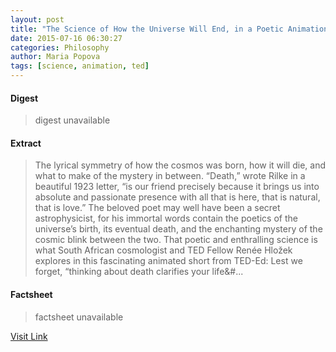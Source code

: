 ```yaml
---
layout: post
title: "The Science of How the Universe Will End, in a Poetic Animation"
date: 2015-07-16 06:30:27
categories: Philosophy
author: Maria Popova
tags: [science, animation, ted]
---
```



#### Digest
>digest unavailable

#### Extract
>The lyrical symmetry of how the cosmos was born, how it will die, and what to make of the mystery in between. “Death,&#8221; wrote Rilke in a beautiful 1923 letter, &#8220;is our friend precisely because it brings us into absolute and passionate presence with all that is here, that is natural, that is love.” The beloved poet may well have been a secret astrophysicist, for his immortal words contain the poetics of the universe&#8217;s birth, its eventual death, and the enchanting mystery of the cosmic blink between the two. That poetic and enthralling science is what South African cosmologist and TED Fellow Renée Hložek explores in this fascinating animated short from TED-Ed: Lest we forget, &#8220;thinking about death clarifies your life&#...

#### Factsheet
>factsheet unavailable

[Visit Link](http://www.brainpickings.org/2015/07/16/renee-hlozek-universe-ted-ed/)


